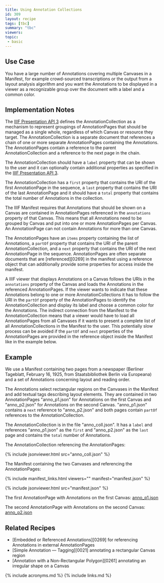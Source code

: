 ```yaml
---
title: Using Annotation Collections
id: 309
layout: recipe
tags: [tbc]
summary: "tbc"
viewers:
topic: 
 - basic
---
```


## Use Case

You have a large number of Annotations covering multiple Canvases in a Manifest, for example crowd-sourced transcriptions or the output from a layout analysis algorithm and you want the Annotations to be displayed in a viewer as a recognizable group over the document with a label and a common color.

## Implementation Notes

The [IIIF Presentation API 3](https://iiif.io/api/presentation/3.0/#58-annotation-collection) defines the AnnotationCollection as a mechanism to represent groupings of AnnotationPages that should be managed as a single whole, regardless of which Canvas or resource they target. The AnnotationCollection is a separate document that references a chain of one or more separate AnnotationPages containing the Annotations. The AnnotationPages contain a reference to the parent AnnotationCollection and a reference to the next page in the chain.

The AnnotationCollection should have a `label` property that can be shown to the user and it can optionally contain additional properties as specified in the [IIIF Presentation API 3](https://iiif.io/api/presentation/3.0/#a-summary-of-property-requirements). 

The AnnotationCollection has a `first` property that contains the URI of the first AnnotationPage in the sequence, a `last` property that contains the URI of the last AnnotationPage and it should have a `total` property that contains the total number of Annotations in the collection.

The IIIF Manifest requires that Annotations that should be shown on a Canvas are contained in AnnotationPages referenced in the `annotations` property of that Canvas. This means that all Annotations need to be grouped by Canvas and put into one or more AnnotationPages per Canvas. An AnnotationPage can not contain Annotations for more than one Canvas.

The AnnotationPages have an `items` property containing the list of Annotations, a `partOf` property that contains the URI of the parent AnnotationCollection, and a `next` property that contains the URI of the next AnnotationPage in the sequence. AnnotationPages are often separate documents that are [referenced][0269] in the manifest using a reference object that can additionally provide some properties for access inside the manifest.

A IIIF viewer that displays Annotations on a Canvas follows the URIs in the `annotations` property of the Canvas and loads the Annotations in the referenced AnnotationPages. If the viewer wants to indicate that these Annotations belong to one or more AnnotationCollections it has to follow the URI in the `partOf` property of the AnnotationPages to identify the AnnotationCollection and display its label and choose a common color for the Annotations. The indirect connection from the Manifest to the AnnotationCollection means that a viewer would have to load all AnnotationPages from all Canvases if it wants to present a complete list of all AnnotationCollections in the Manifest to the user. This potentially slow process can be avoided if the `partOf` and `next` properties of the AnnotationPages are provided in the reference object inside the Manifest like in the example below. 

## Example

We use a Manifest containing two pages from a newspaper (Berliner Tageblatt, February 16, 1925, from Staatsbibliothek Berlin via Europeana) and a set of Annotations concerning layout and reading order.

The Annotations select rectangular regions on the Canvases in the Manifest and add textual tags describing layout elements. They are contained in two AnnotationPages "anno_p1.json" for Annotations on the first Canvas and "anno_p2.json" for Annotations on the second Canvas. "anno_p1.json" contains a `next` reference to "anno_p2.json" and both pages contain `partOf` references to the AnnotationCollection. 

The AnnotationCollection is in the file "anno_coll.json". It has a `label` and references "anno_p1.json" as the `first` and "anno_p2.json" as the `last` page and contains the `total` number of Annotations.

The AnnotationCollection referencing the AnnotationPages:

{% include jsonviewer.html src="anno_coll.json" %}

The Manifest containing the two Canvases and referencing the AnnotationPages:

{% include manifest_links.html viewers="" manifest="manifest.json" %}

{% include jsonviewer.html src="manifest.json" %}

The first AnnotationPage with Annotations on the first Canvas: [anno_p1.json](anno_p1.json)

The second AnnotationPage with Annotations on the second Canvas: [anno_p2.json](anno_p2.json)

## Related Recipes

* [Embedded or Referenced Annotations][0269] for referencing Annotations in external AnnotationPages
* [Simple Annotation — Tagging][0021] annotating a rectangular Canvas region
* [Annotation with a Non-Rectangular Polygon][0261] annotating an irregular shape on a Canvas

{% include acronyms.md %}
{% include links.md %}

